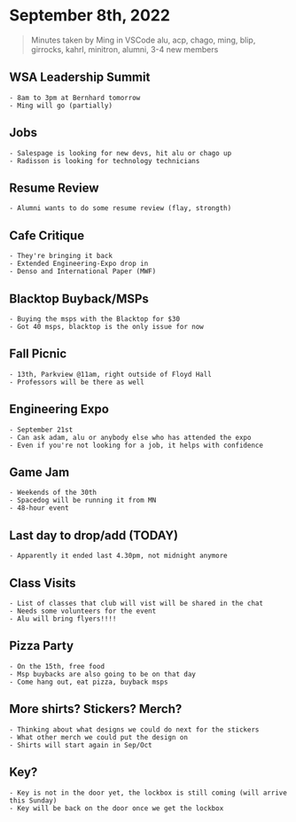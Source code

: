 # September 8th, 2022

> Minutes taken by Ming in VSCode
> alu, acp, chago, ming, blip, girrocks, kahrl, minitron, alumni, 3-4 new members

## WSA Leadership Summit

    - 8am to 3pm at Bernhard tomorrow
    - Ming will go (partially)

## Jobs

    - Salespage is looking for new devs, hit alu or chago up
    - Radisson is looking for technology technicians

## Resume Review

    - Alumni wants to do some resume review (flay, strongth)

## Cafe Critique

    - They're bringing it back
    - Extended Engineering-Expo drop in
    - Denso and International Paper (MWF)

## Blacktop Buyback/MSPs

    - Buying the msps with the Blacktop for $30
    - Got 40 msps, blacktop is the only issue for now

## Fall Picnic

    - 13th, Parkview @11am, right outside of Floyd Hall
    - Professors will be there as well

## Engineering Expo

    - September 21st
    - Can ask adam, alu or anybody else who has attended the expo
    - Even if you're not looking for a job, it helps with confidence

## Game Jam

    - Weekends of the 30th
    - Spacedog will be running it from MN
    - 48-hour event

## Last day to drop/add (TODAY)

    - Apparently it ended last 4.30pm, not midnight anymore

## Class Visits

    - List of classes that club will vist will be shared in the chat
    - Needs some volunteers for the event
    - Alu will bring flyers!!!!

## Pizza Party

    - On the 15th, free food
    - Msp buybacks are also going to be on that day
    - Come hang out, eat pizza, buyback msps

## More shirts? Stickers? Merch?

    - Thinking about what designs we could do next for the stickers
    - What other merch we could put the design on
    - Shirts will start again in Sep/Oct

## Key?

    - Key is not in the door yet, the lockbox is still coming (will arrive this Sunday)
    - Key will be back on the door once we get the lockbox
